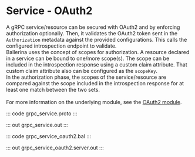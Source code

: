 # Service - OAuth2

A gRPC service/resource can be secured with OAuth2 and by enforcing
authorization optionally. Then, it validates the OAuth2 token sent in the
`Authorization` metadata against the provided configurations. This calls the
configured introspection endpoint to validate.<br/>
Ballerina uses the concept of scopes for authorization. A resource declared
in a service can be bound to one/more scope(s). The scope can be included
in the introspection response using a custom claim attribute. That custom
claim attribute also can be configured as the `scopeKey`.<br/>
In the authorization phase, the scopes of the service/resource are compared
against the scope included in the introspection response for at least one
match between the two sets.<br/><br/>
For more information on the underlying module,
see the [OAuth2 module](https://lib.ballerina.io/ballerina/oauth2/latest/).

::: code grpc_service.proto :::

::: out grpc_service.out :::

::: code grpc_service_oauth2.bal :::

::: out grpc_service_oauth2.server.out :::